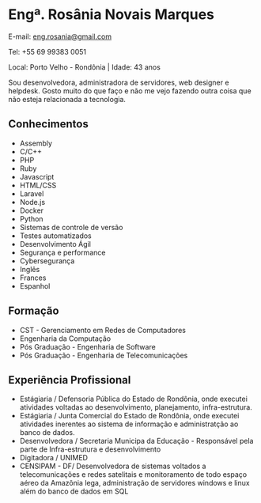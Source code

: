 # Engª. Rosânia Novais Marques
E-mail: eng.rosania@gmail.com

Tel: +55 69 99383 0051

Local: Porto Velho - Rondônia | Idade: 43 anos

Sou desenvolvedora, administradora de servidores, web designer e helpdesk. Gosto muito do que faço
e não me vejo fazendo outra coisa que não esteja relacionada a tecnologia. 

## Conhecimentos ##

* Assembly
* C/C++
* PHP 
* Ruby 
* Javascript 
* HTML/CSS
* Laravel
* Node.js
* Docker
* Python
* Sistemas de controle de versão 
* Testes automatizados 
* Desenvolvimento Ágil
* Segurança e performance 
* Cybersegurança
* Inglês
* Frances
* Espanhol

## Formação ##

* CST - Gerenciamento em Redes de Computadores
* Engenharia da Computação
* Pós Graduação - Engenharia de Software
* Pós Graduação - Engenharia de Telecomunicações

## Experiência Profissional

* Estágiaria / Defensoria Pública do Estado de Rondônia, onde executei atividades voltadas ao desenvolvimento, planejamento, infra-estrutura.
* Estágiaria  / Junta Comercial do Estado de Rondônia, onde executei atividades inerentes ao sistema de informação e administratção ao banco de dados.
* Desenvolvedora / Secretaria Municipa da Educação - Responsável pela parte de Infra-estrutura e desenvolvimento 
* Digitadora / UNIMED
* CENSIPAM - DF/ Desenvolvedora de sistemas voltados a telecomunicações e redes satelitais e monitoramento de todo espaço aéreo da Amazônia lega, administração de servidores windows e linux além do banco de dados em SQL
